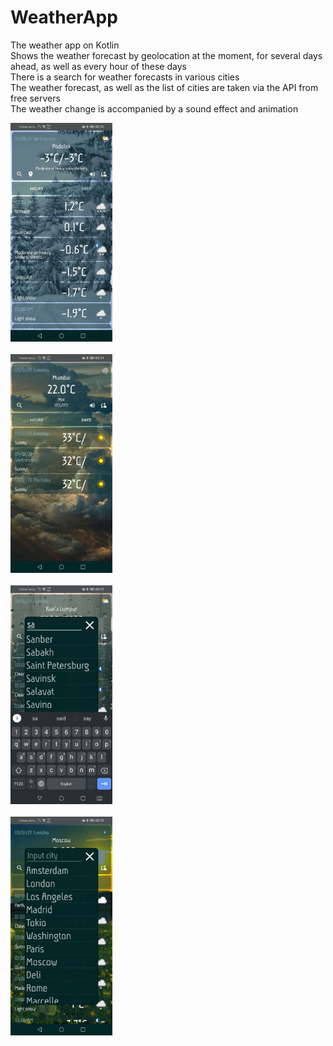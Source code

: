 # WeatherApp
The weather app on Kotlin<br>
Shows the weather forecast by geolocation at the moment, for several days ahead, as well as every hour of these days<br>
There is a search for weather forecasts in various cities<br>
The weather forecast, as well as the list of cities are taken via the API from free servers<br>
The weather change is accompanied by a sound effect and animation

<p align="left">
  <img src="1.jpg" height="350"/><br><br>
  <img src="2.jpg" height="350"/><br><br>
  <img src="3.jpg" height="350"/><br><br>
  <img src="4.jpg" height="350"/><br><br>
</p>

